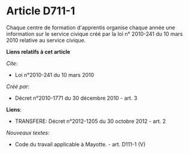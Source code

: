 # Article D711-1

Chaque centre de formation d'apprentis organise chaque année une information sur le service civique créé par la 
loi n° 2010-241 du 10 mars 2010
relative au service civique.

**Liens relatifs à cet article**

_Cite_:

  - Loi n°2010-241 du 10 mars 2010

_Créé par_:

  - Décret n°2010-1771 du 30 décembre 2010 - art. 3

**Liens**:

  - TRANSFERE: Décret n°2012-1205 du 30 octobre 2012 - art. 2

_Nouveaux textes_:

  - Code du travail applicable à Mayotte. - art. D111-1 (V)
